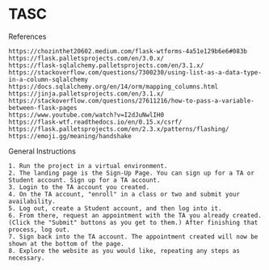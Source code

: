 # TASC


References

    https://chozinthet20602.medium.com/flask-wtforms-4a51e129b6e6#083b
    https://flask.palletsprojects.com/en/3.0.x/
    https://flask-sqlalchemy.palletsprojects.com/en/3.1.x/
    https://stackoverflow.com/questions/7300230/using-list-as-a-data-type-in-a-column-sqlalchemy
    https://docs.sqlalchemy.org/en/14/orm/mapping_columns.html
    https://jinja.palletsprojects.com/en/3.1.x/
    https://stackoverflow.com/questions/27611216/how-to-pass-a-variable-between-flask-pages
    https://www.youtube.com/watch?v=I2dJuNwlIH0
    https://flask-wtf.readthedocs.io/en/0.15.x/csrf/
    https://flask.palletsprojects.com/en/2.3.x/patterns/flashing/
    https://emoji.gg/meaning/handshake


General Instructions

    1. Run the project in a virtual environment.
    2. The landing page is the Sign-Up Page. You can sign up for a TA or Student account. Sign up for a TA account.
    3. Login to the TA account you created.
    4. On the TA account, "enroll" in a class or two and submit your availability. 
    5. Log out, create a Student account, and then log into it. 
    6. From there, request an appointment with the TA you already created. (Click the "Submit" buttons as you get to them.) After finishing that process, log out.
    7. Sign back into the TA account. The appointment created will now be shown at the bottom of the page. 
    8. Explore the website as you would like, repeating any steps as necessary.